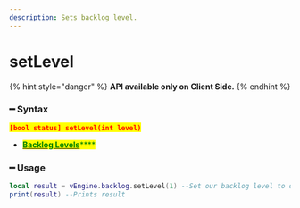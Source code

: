 ```yaml
---
description: Sets backlog level.
---
```


# setLevel

{% hint style="danger" %}
**API available only on Client Side.**
{% endhint %}

### ━ Syntax

<mark style="color:red;">**`[bool status] setLevel(int level)`**</mark>

* [<mark style="color:green;">**Backlog Levels**</mark>](./)<mark style="color:green;">****</mark>

### ━ Usage

```lua
local result = vEngine.backlog.setLevel(1) --Set our backlog level to default mode
print(result) --Prints result
```